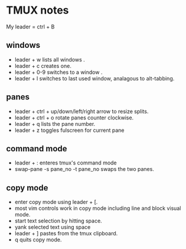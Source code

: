 # TMUX notes

My leader = ctrl + B

## windows

- leader + w lists all windows .
- leader + c creates one.
- leader + 0-9 switches to a window .
- leader + l switches to last used window, analagous to alt-tabbing.

## panes

- leader + ctrl + up/down/left/right arrow to resize splits.
- leader + ctrl + o rotate panes counter clockwise.
- leader + q lists the pane number.
- leader + z toggles fulscreen for current pane

## command mode

- leader + : enteres tmux's command mode 
- swap-pane -s pane_no -t pane_no swaps the two panes.

## copy mode

- enter copy mode using leader + [.
- most vim controls work in copy mode including line and block visual mode.
- start text selection by hitting space.
- yank selected text using space 
- leader + ] pastes from the tmux clipboard.
- q quits copy mode.
